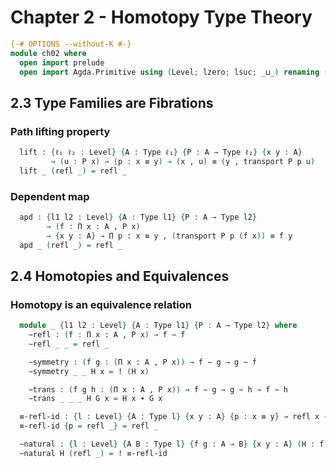 # Chapter 2 - Homotopy Type Theory

```agda
{-# OPTIONS --without-K #-}
module ch02 where
  open import prelude
  open import Agda.Primitive using (Level; lzero; lsuc; _⊔_) renaming (Set to Type) public
```

## 2.3 Type Families are Fibrations

### Path lifting property

```agda
  lift : {ℓ₁ ℓ₂ : Level} {A : Type ℓ₁} {P : A → Type ℓ₂} {x y : A}
         → (u : P x) → (p : x ≡ y) → (x , u) ≡ (y , transport P p u)
  lift _ (refl _) = refl _
```

### Dependent map

```agda
  apd : {l1 l2 : Level} {A : Type l1} {P : A → Type l2}
        → (f : Π x ꞉ A , P x)
        → {x y : A} → Π p ꞉ x ≡ y , (transport P p (f x)) ≡ f y
  apd _ (refl _) = refl _
```

## 2.4 Homotopies and Equivalences

### Homotopy is an equivalence relation

```agda
  module _ {l1 l2 : Level} {A : Type l1} {P : A → Type l2} where
    ∼refl : (f : Π x ꞉ A , P x) → f ∼ f
    ∼refl _ _ = refl _

    ∼symmetry : (f g : (Π x ꞉ A , P x)) → f ∼ g → g ∼ f
    ∼symmetry _ _ H x = ! (H x)

    ∼trans : (f g h : (Π x ꞉ A , P x)) → f ∼ g → g ∼ h → f ∼ h
    ∼trans _ _ _ H G x = H x ∙ G x

  ≡-refl-id : {l : Level} {A : Type l} {x y : A} {p : x ≡ y} → refl x ∙ p ≡ p
  ≡-refl-id {p = refl _} = refl _

  ∼natural : {l : Level} {A B : Type l} {f g : A → B} {x y : A} (H : f ∼ g) (p : x ≡ y) → H x ∙ ap g p ≡ ap f p ∙ H y
  ∼natural H (refl _) = ! ≡-refl-id
```
